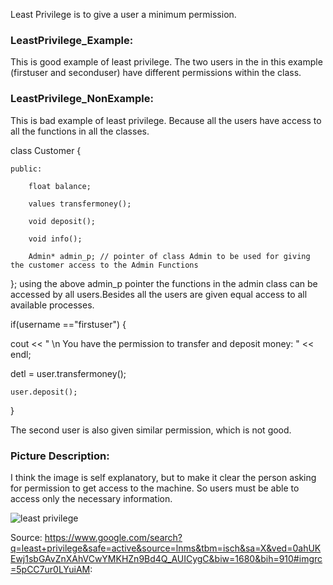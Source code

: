 Least Privilege is to give a user a minimum permission.
### LeastPrivilege_Example: 
This is good example of least privilege. The two users in the in this example (firstuser and seconduser) have different permissions within the class. 
### LeastPrivilege_NonExample: 
This is bad example of least privilege. Because all the users have access to all the functions in all the classes.


class Customer
{

	public:
	
	    float balance;
	    
		values transfermoney();
		
		void deposit();
		
		void info();
		
        Admin* admin_p; // pointer of class Admin to be used for giving the customer access to the Admin Functions

};
 using the above admin_p pointer the functions in the admin class can be accessed by all users.Besides all the users are given equal access to all available processes.
 
 if(username =="firstuser") {
 
   cout << " \n You have the permission to transfer and deposit money: " << endl;
   
   detl = user.transfermoney();
   
    user.deposit();
   }
   
  The second user is also given similar permission, which is not good.

### Picture Description:
I think the image is self explanatory, but to make it clear the person asking for permission to get access to the machine. So users must be able to access only the necessary information.








![least privilege](https://user-images.githubusercontent.com/31521112/32199588-d2c2a1d0-bd92-11e7-9154-ffda70f8470c.jpg)

Source:
https://www.google.com/search?q=least+privilege&safe=active&source=lnms&tbm=isch&sa=X&ved=0ahUKEwj1sbGAvZnXAhVCwYMKHZn9Bd4Q_AUICygC&biw=1680&bih=910#imgrc=5pCC7ur0LYuiAM:

